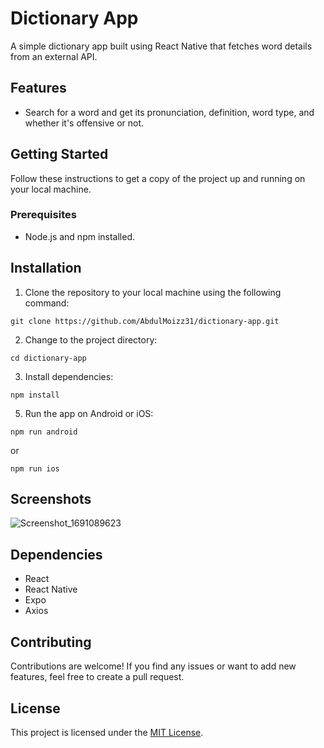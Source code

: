 # Dictionary App

A simple dictionary app built using React Native that fetches word details from an external API.

## Features

- Search for a word and get its pronunciation, definition, word type, and whether it's offensive or not.

## Getting Started

Follow these instructions to get a copy of the project up and running on your local machine.

### Prerequisites

- Node.js and npm installed.

## Installation

1. Clone the repository to your local machine using the following command:

`git clone https://github.com/AbdulMoizz31/dictionary-app.git`

2. Change to the project directory:

`cd dictionary-app`

3. Install dependencies:

`npm install`

5. Run the app on Android or iOS:

`npm run android`

or

`npm run ios`

## Screenshots

![Screenshot_1691089623](https://github.com/AbdulMoizz31/e-commerce-ui/assets/88984953/9e698c02-e5b9-49cd-a521-eba86d9039ce)


## Dependencies

- React
- React Native
- Expo
- Axios

## Contributing

Contributions are welcome! If you find any issues or want to add new features, feel free to create a pull request.

## License

This project is licensed under the [MIT License](LICENSE).
